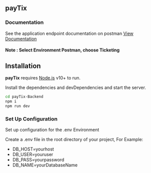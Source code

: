 ## payTix

### Documentation
See the application endpoint documentation on postman [View Documentation](https://documenter.getpostman.com/view/10726334/UUxzA7Hc)
#### Note : Select Environment Postman, choose <b>Ticketing</b>

## Installation

<b>payTix</b> requires [Node.js](https://nodejs.org/) v10+ to run.

Install the dependencies and devDependencies and start the server.

```sh
cd payTix-Backend
npm i
npm run dev
```

### Set Up Configuration 
Set up configuration for the .env Environment 

Create a .env file in the root directory of your project, For Example:
- DB_HOST=yourhost
- DB_USER=youruser
- DB_PASS=yourpassword
- DB_NAME=yourDatabaseName
